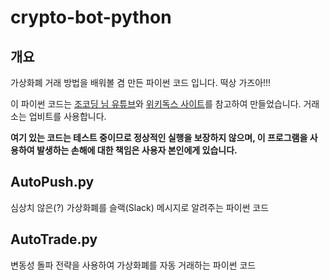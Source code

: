 # crypto-bot-python

## 개요
가상화폐 거래 방법을 배워볼 겸 만든 파이썬 코드 입니다. 떡상 가즈아!!!

이 파이썬 코드는 [조코딩 님 유튜브](https://youtu.be/5vofEMqMyGk)와 [위키독스 사이트](https://wikidocs.net/book/1665)를 참고하여 만들었습니다. 거래소는 업비트를 사용합니다.

**여기 있는 코드는 테스트 중이므로 정상적인 실행을 보장하지 않으며, 이 프로그램을 사용하여 발생하는 손해에 대한 책임은 사용자 본인에게 있습니다.**

## AutoPush.py
심상치 않은(?) 가상화폐를 슬랙(Slack) 메시지로 알려주는 파이썬 코드

## AutoTrade.py
변동성 돌파 전략을 사용하여 가상화폐를 자동 거래하는 파이썬 코드